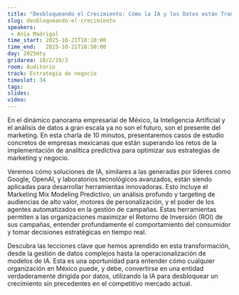 ```yaml
---
title: "Desbloqueando el Crecimiento: Cómo la IA y los Datos están Transformando el Marketing en México"
slug: desbloqueando-el-crecimiento
speakers:
 - Ania Madrigal
time_start: 2025-10-21T18:10:00
time_end:   2025-10-21T18:50:00
day: 2025mty
gridarea: 18/2/19/3
room: Auditorio
track: Estrategia de negocio
timeslot: 34
tags:
slides: 
video: 
---
```


En el dinámico panorama empresarial de México, la Inteligencia Artificial y el análisis de datos a gran escala ya no son el futuro, son el presente del marketing. En esta charla de 10 minutos, presentaremos casos de estudio concretos de empresas mexicanas que están superando los retos de la implementación de analítica predictiva para optimizar sus estrategias de marketing y negocio.

Veremos cómo soluciones de IA, similares a las generadas por líderes como Google, OpenAI, y laboratorios tecnológicos avanzados, están siendo aplicadas para desarrollar herramientas innovadoras. Esto incluye el Marketing Mix Modeling Predictivo, un análisis profundo y targeting de audiencias de alto valor, motores de personalización, y el poder de los agentes automatizados en la gestión de campañas. Estas herramientas permiten a las organizaciones maximizar el Retorno de Inversión (ROI) de sus campañas, entender profundamente el comportamiento del consumidor y tomar decisiones estratégicas en tiempo real.

Descubra las lecciones clave que hemos aprendido en esta transformación, desde la gestión de datos complejos hasta la operacionalización de modelos de IA. Esta es una oportunidad para entender cómo cualquier organización en México puede, y debe, convertirse en una entidad verdaderamente dirigida por datos, utilizando la IA para desbloquear un crecimiento sin precedentes en el competitivo mercado actual.